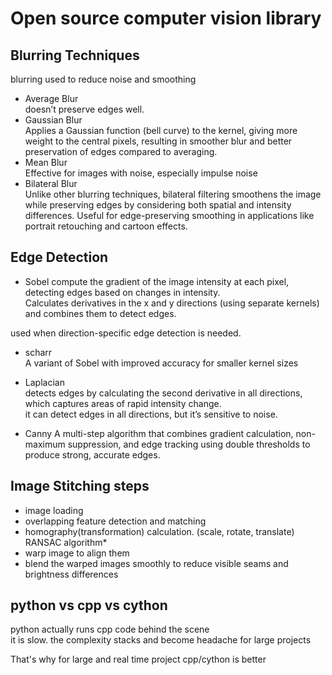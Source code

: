 # Open source computer vision library

## Blurring Techniques

blurring used to reduce noise and smoothing

- Average Blur  
  doesn’t preserve edges well.
- Gaussian Blur  
  Applies a Gaussian function (bell curve) to the kernel, giving more weight to the central pixels, resulting in smoother blur and better preservation of edges compared to averaging.
- Mean Blur  
  Effective for images with noise, especially impulse noise
- Bilateral Blur  
  Unlike other blurring techniques, bilateral filtering smoothens the image while preserving edges by considering both spatial and intensity differences.
  Useful for edge-preserving smoothing in applications like portrait retouching and cartoon effects.

## Edge Detection

- Sobel
  compute the gradient of the image intensity at each pixel, detecting edges based on changes in intensity.  
  Calculates derivatives in the x and y directions (using separate kernels) and combines them to detect edges.

used when direction-specific edge detection is needed.

- scharr  
  A variant of Sobel with improved accuracy for smaller kernel sizes

- Laplacian  
  detects edges by calculating the second derivative in all directions, which captures areas of rapid intensity change.  
   it can detect edges in all directions, but it’s sensitive to noise.

- Canny
  A multi-step algorithm that combines gradient calculation, non-maximum suppression, and edge tracking using double thresholds to produce strong, accurate edges.

## Image Stitching steps

- image loading
- overlapping feature detection and matching
- homography(transformation) calculation. (scale, rotate, translate) RANSAC algorithm\*
- warp image to align them
- blend the warped images smoothly to reduce visible seams and brightness differences

## python vs cpp vs cython

python actually runs cpp code behind the scene  
it is slow. the complexity stacks and become headache for large projects

That's why for large and real time project cpp/cython is better

